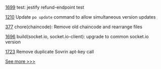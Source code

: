 
[1699](https://github.com/hyperledger/cactus/pull/1699) test: jestify refund-endpoint test

[1210](https://github.com/hyperledger/grid/pull/1210) Update `po update` command to allow simultaneous version updates

[377](https://github.com/hyperledger-labs/blockchain-carbon-accounting/pull/377) chore(chaincode): Remove old chaincode and rearrange files

[1696](https://github.com/hyperledger/cactus/pull/1696) build(socket.io, socket.io-client): upgrade to common socket.io version

[1723](https://github.com/hyperledger/indy-node/pull/1723) Remove duplicate Sovrin apt-key call


[See more >>>](https://start-here.hyperledger.org/pull-requests)
